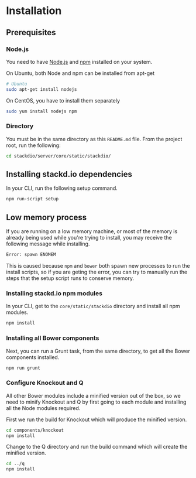 # Installation

## Prerequisites

### Node.js
You need to have [Node.js](http://nodejs.org/) and [npm](https://npmjs.org/) installed on your system.

On Ubuntu, both Node and npm can be installed from apt-get

```bash
# Ubuntu
sudo apt-get install nodejs
```

On CentOS, you have to install them separately
```bash
sudo yum install nodejs npm
```

### Directory
You must be in the same directory as this `README.md` file. From the project root, run the following:

```bash
cd stackdio/server/core/static/stackdio/
```

## Installing stackd.io dependencies
In your CLI, run the following setup command.

```bash
npm run-script setup
```

## Low memory process
If you are running on a low memory machine, or most of the memory is already being used while you're trying to install, you may receive the following message while installing.

```bash
Error: spawn ENOMEM
```

This is caused because `npm` and `bower` both spawn new processes to run the install scripts, so if you are geting the error, you can try to manually run the steps that the setup script runs to conserve memory.

### Installing stackd.io npm modules
In your CLI, get to the `core/static/stackdio` directory and install all npm modules.

```bash
npm install
```

### Installing all Bower components
Next, you can run a Grunt task, from the same directory, to get all the Bower components installed.

```bash
npm run grunt
```

### Configure Knockout and Q
All other Bower modules include a minified version out of the box, so we need to minify Knockout and Q by first going to each module and installing all the Node modules required.

First we run the build for Knockout which will produce the minified version.

```bash
cd components/knockout
npm install
```

Change to the Q directory and run the build command which will create the minified version.

```bash
cd ../q
npm install
```